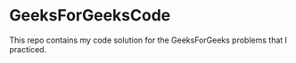 # GeeksForGeeksCode
This repo contains my code solution for the GeeksForGeeks problems that I practiced.
